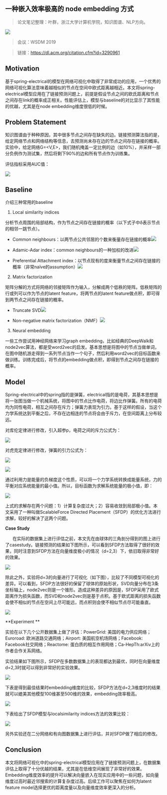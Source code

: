 
## 一种嵌入效率极高的 node embedding 方式

> 论文笔记整理：叶群，浙江大学计算机学院，知识图谱、NLP方向。



![](img/一种嵌入效率极高的-node-embedding-方式.md_1.png)

> 会议：WSDM 2019

> 链接：https://dl.acm.org/citation.cfm?id=3290961

## **Motivation**

基于spring-electrical的模型在网络可视化中取得了非常成功的应用，一个优秀的网络可视化算法意味着越相似的节点在空间中欧式距离越相近。本文将spring-electrical模型应用在了链接预测问题上，前提是假设节点之间的欧氏距离和节点之间存在link的概率成正相关。性能评估上，模型与baseline的对比显示了其性能的优越，尤其是在node embedding维度很低的时候。



## **Problem Statement**

知识图谱由于种种原因，其中很多节点之间存在缺失的边。链接预测算法指的是，给定网络节点和网络结构等信息，去预测尚未存在边的节点之间存在链接的概率。实验中，给定网络G=&lt;V,E&gt;，我们随机掩盖一定比例的边（如10%），并采样一部分负例作为测试集，然后将剩下90%的边和所有节点作为训练集。

评估指标采用AUC值：

![](img/一种嵌入效率极高的-node-embedding-方式.md_2.png)

## **Baseline**

介绍三种常用的baseline

1. Local similarity indices

分析节点周围的局部结构，作为节点之间存在链接的概率（以下式子中δ表示节点的相邻一跳节点）。
- Common neighbours：以两节点公共邻居的个数来衡量存在链接的概率![](img/一种嵌入效率极高的-node-embedding-方式.md_3.png)

- Adamic-Adar index：common neighbours的一种加权的改进![](img/一种嵌入效率极高的-node-embedding-方式.md_4.png)

- Preferential Attachment index：以节点现有的度来衡量节点之间存在链接的概率（非常naïve的assumption）![](img/一种嵌入效率极高的-node-embedding-方式.md_5.png)


2. Matrix factorization

矩阵分解的方式将网络的邻接矩阵作为输入，分解成两个低秩的矩阵。低秩矩阵的行或列可以作为节点的latent feature，将两节点的latent feature做点积，即可得到两节点之间存在链接的概率。
- Truncate SVD![](img/一种嵌入效率极高的-node-embedding-方式.md_6.png)

- Non-negative matrix factorization（NMF）![](img/一种嵌入效率极高的-node-embedding-方式.md_7.png)


3. Neural embedding

一些工作尝试用神经网络来学习graph embedding，比如经典的DeepWalk和node2vec算法，都是受word2vec的启发。基本思想是将图中的节点当做单词，在图中随机游走得到一系列节点当作一个句子，然后利用word2vec的目标函数来做训练。训练完成后，将节点的embedding做点积，即得到节点之间存在链接的概率。



## **Model**

Spring-electrical中的spring指的是弹簧，electrical指的是电荷，其基本思想是将一张图当做一个机械系统，将图中的节点比作电荷，将边比作弹簧。所有的电荷均为同性电荷，相互之间存在斥力；弹簧力表现为引力。基于这样的假设，当这个力学系统达到平衡之后，不存在边相连的节点将会由于斥力，在空间距离上分布较远。

对库伦定律进行修改，引入超参p，电荷之间的斥力公式为：

![](img/一种嵌入效率极高的-node-embedding-方式.md_8.png)



对虎克定律进行修改，弹簧的引力公式为：

![](img/一种嵌入效率极高的-node-embedding-方式.md_9.png)

![](img/一种嵌入效率极高的-node-embedding-方式.md_10.png)

通过利用力是能量的负梯度这个性质，可以将一个力学系统转换成能量系统，力的平衡对应系统能量的最小值。所以，目标函数为求解系统能量的极小值，即：

![](img/一种嵌入效率极高的-node-embedding-方式.md_11.png)

上式的求解存在两个问题：1）计算复杂度过大；2）容易收敛到局部极小值。本文采用了一种叫做ScalableForce Directed Placement（SFDP）的优化方法进行求解，较好的解决了这两个问题。

**Case Study**

      在实际的数据集上进行评估之前，本文先在由球体的三角剖分得到的图上进行了casestudy。链接预测的结果如下图所示，可以看到SFDP方法取得了很好的效果，同时注意到SFDP方法在向量维度极小的情况（d=2,3）下，依旧取得非常好的效果。

![](img/一种嵌入效率极高的-node-embedding-方式.md_12.png)

除此之外，实验将d=3的向量进行了可视化（如下图），比较了不同模型可视化的差异。可以看到，SFDP方法很好的保留了球体的原始形状，SVD向量分布在3条坐标轴上，node2vec则是一个锥形。造成这种差异的原因是，SFDP采用了欧式距离作为损失函数，而SVD和node2vec则是基于点积。基于欧式距离的损失函数会使不相似的节点在空间上尽可能远，而点积则会使不相似节点尽可能垂直。



![](img/一种嵌入效率极高的-node-embedding-方式.md_13.png)

**Experiment **

实验在以下几个公开数据集上做了评估：PowerGrid: 美国的电力供应网络；Euroroad: 欧洲道路交通网络；Airport: 美国航空机场网络；Facebook:      Facebook社交网络；Reactome: 蛋白质的相互作用网络；Ca-HepTh:arXiv上的作者合作关系网络。

实验结果如下图所示，SFDP在多数数据集上的表现都达到最优，同时在向量维度d=2,3时就可以得到非常好的实验效果。

![](img/一种嵌入效率极高的-node-embedding-方式.md_14.png)

下表是得到最佳结果时embedding维度的比较，SFDP方法在d=2,3维度时的结果就可以媲美其他模型100维甚至500维的效果，embedding效率极高。

![](img/一种嵌入效率极高的-node-embedding-方式.md_15.png)

下表给出了SFDP模型与localsimilarity indices方法的效果比较：

![](img/一种嵌入效率极高的-node-embedding-方式.md_16.png)

另外实验还在二分网络和有向图数据集上进行评估，并对SFDP做了相应的修改。



## **Conclusion**

本文将网络可视化中的spring-electrical模型应用在了链接预测问题上，在数据集评估上取得了十分优越的结果，尤其是在低维空间展现了非常好的效果。Embedding维度效率的提升可以解决向量嵌入在现实应用中的一些问题，如向量维度过高时最近邻搜索的计算复杂度过高。后续工作可以聚焦在如何为latent feature model选择更优的距离度量以及向量维度效率更深入的分析。
